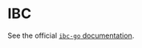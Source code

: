 <!--
order: 1
parent:
  order: 7
-->

# IBC

See the official [`ibc-go` documentation](https://ibc.cosmos.network).
